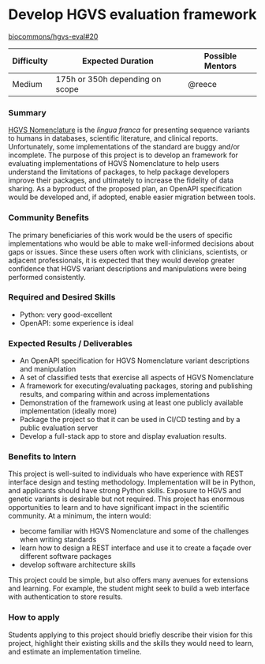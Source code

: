 # Develop HGVS evaluation framework

[biocommons/hgvs-eval#20](https://github.com/biocommons/hgvs-eval/issues/20)

| Difficulty | Expected Duration | Possible Mentors |
|-|-|-|
| Medium | 175h or 350h depending on scope | @reece |

### Summary

[HGVS Nomenclature](https://hgvs-nomenclature.org/) is the *lingua franca* for presenting sequence variants to humans in databases, scientific literature, and clinical reports.  Unfortunately, some implementations of the standard are buggy and/or incomplete. The purpose of this project is to develop an framework for evaluating implementations of HGVS Nomenclature to help users understand the limitations of packages, to help package developers improve their packages, and ultimately to increase the fidelity of data sharing. As a byproduct of the proposed plan, an OpenAPI specification would be developed and, if adopted, enable easier migration between tools.

### Community Benefits

The primary beneficiaries of this work would be the users of specific implementations who would be able to make well-informed decisions about gaps or issues. Since these users often work with clinicians, scientists, or adjacent professionals, it is expected that they would develop greater confidence that HGVS variant descriptions and manipulations were being performed consistently.

### Required and Desired Skills

- Python: very good-excellent
- OpenAPI: some experience is ideal

### Expected Results / Deliverables

- An OpenAPI specification for HGVS Nomenclature variant descriptions and manipulation
- A set of classified tests that exercise all aspects of HGVS Nomenclature
- A framework for executing/evaluating packages, storing and publishing results, and comparing within and across implementations
- Demonstration of the framework using at least one publicly available implementation (ideally more)
- Package the project so that it can be used in CI/CD testing and by a public evaluation server
- Develop a full-stack app to store and display evaluation results.

### Benefits to Intern

This project is well-suited to individuals who have experience with REST interface design and testing methodology. Implementation will be in Python, and applicants should have strong Python skills. Exposure to HGVS and genetic variants is desirable but not required. This project has enormous opportunities to learn and to have significant impact in the scientific community. At a minimum, the intern would:
- become familiar with HGVS Nomenclature and some of the challenges when writing standards
- learn how to design a REST interface and use it to create a façade over different software packages
- develop software architecture skills

This project could be simple, but also offers many avenues for extensions and learning. For example, the student might seek to build a web interface with authentication to store results.

### How to apply

Students applying to this project should briefly describe their vision for this project, highlight their existing skills and the skills they would need to learn, and estimate an implementation timeline.
